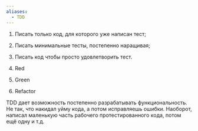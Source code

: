 ```yaml
---
aliases:
  - TDD
---
```


1. Писать только код, для которого уже написан тест;
2. Писать минимальные тесты, постепенно наращивая;
3. Писать код чтобы просто удовлетворить тест.

1. Red
2. Green
3. Refactor

TDD дает возможность постепенно разрабатывать функциональность. 
Не так, что накидал уйму кода, а потом исправляешь ошибки. 
Наоборот, написал маленькую часть рабочего протестированного кода, потом ещё одну и т.д.

